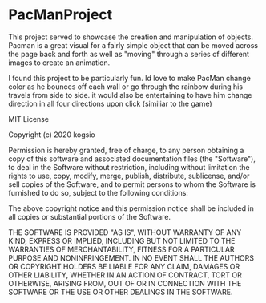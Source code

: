 # PacManProject
This project served to showcase the creation and manipulation of objects. Pacman is a great visual for a fairly simple object that can be moved across the page back and forth as well as "moving" through a series of different images to create an animation.

I found this project to be particularly fun. Id love to make PacMan change color as he bounces off each wall or go through the rainbow during his travels from side to side. it would also be entertaining to have him change direction in all four directions upon click (similiar to the game) 

MIT License

Copyright (c) 2020 kogsio

Permission is hereby granted, free of charge, to any person obtaining a copy
of this software and associated documentation files (the "Software"), to deal
in the Software without restriction, including without limitation the rights
to use, copy, modify, merge, publish, distribute, sublicense, and/or sell
copies of the Software, and to permit persons to whom the Software is
furnished to do so, subject to the following conditions:

The above copyright notice and this permission notice shall be included in all
copies or substantial portions of the Software.

THE SOFTWARE IS PROVIDED "AS IS", WITHOUT WARRANTY OF ANY KIND, EXPRESS OR
IMPLIED, INCLUDING BUT NOT LIMITED TO THE WARRANTIES OF MERCHANTABILITY,
FITNESS FOR A PARTICULAR PURPOSE AND NONINFRINGEMENT. IN NO EVENT SHALL THE
AUTHORS OR COPYRIGHT HOLDERS BE LIABLE FOR ANY CLAIM, DAMAGES OR OTHER
LIABILITY, WHETHER IN AN ACTION OF CONTRACT, TORT OR OTHERWISE, ARISING FROM,
OUT OF OR IN CONNECTION WITH THE SOFTWARE OR THE USE OR OTHER DEALINGS IN THE
SOFTWARE.
